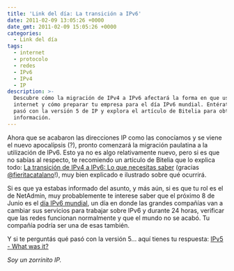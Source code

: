 ```yaml
---
title: 'Link del día: La transición a IPv6'
date: 2011-02-09 13:05:26 +0000
date_gmt: 2011-02-09 15:05:26 +0000
categories:
  - Link del día
tags:
  - internet
  - protocolo
  - redes
  - IPv6
  - IPv4
  - IP
description: >-
  Descubre cómo la migración de IPv4 a IPv6 afectará la forma en que usamos
  internet y cómo preparar tu empresa para el día IPv6 mundial. Entérate de qué
  pasó con la versión 5 de IP y explora el artículo de Bitelia para obtener más
  información.
---
```



Ahora que se acabaron las direcciones IP como las conocíamos y se viene el nuevo apocalípsis (?), pronto comenzará la migración paulatina a la utilización de IPv6. Esto ya no es algo relativamente nuevo, pero si es que no sabías al respecto, te recomiendo un artículo de Bitelia que lo explica todo: [La transición de IPv4 a IPv6: Lo que necesitas saber](http://bitelia.com/2011/02/transicion-ipv4-a-ipv6-lo-que-necesitas-saber) (gracias [@fieritacatalano](http://twitter.com/fieritacatalano/status/34979774560468993)!), muy bien explicado e ilustrado sobre qué ocurrirá.

Si es que ya estabas informado del asunto, y más aún, si es que tu rol es el de NetAdmin, muy probablemente te interese saber que el próximo 8 de Junio es el [día IPv6 mundial](http://isoc.org/wp/worldipv6day/), un día en donde las grandes compañías van a cambiar sus servicios para trabajar sobre IPv6 y durante 24 horas, verificar que las redes funcionan normalmente y que el mundo no se acabó. Tu compañía podría ser una de esas también.

Y si te perguntás qué pasó con la versión 5... aquí tienes tu respuesta: [IPv5 - What was it?](http://etherealmind.com/what-was-ipv5-version-5-ip/)

_Soy un zorrinito IP._
